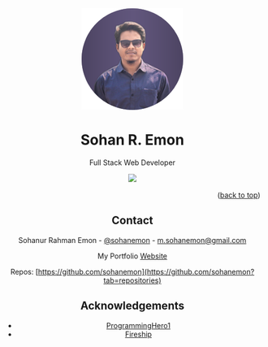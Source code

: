 <div id="top"><div>
<div align="center">

  <img src="images/me.png" alt="logo" width="200" height="auto" />
  <h1>Sohan R. Emon</h1>
  
  <p>Full Stack Web Developer
    
  </p>
  
  
<!-- Badges -->
<p>
<a href="https://twitter.com/sohanemon">
<img src="https://img.shields.io/twitter/follow/sohanemon?style=social">
</a>

<p align="right">(<a href="#top">back to top</a>)</p>
<!-- Contact -->

## Contact

Sohanur Rahman Emon - [@sohanemon](https://twitter.com/sohanemon) - m.sohanemon@gmail.com
  
  
My Portfolio [Website](https://sohanemon.netlify.app)

  Repos: [https://github.com/sohanemon](https://github.com/sohanemon?tab=repositories)

<!-- Acknowledgments -->

## Acknowledgements



- [ProgrammingHero1](https://programming-hero.com)
- [Fireship](https://fireship.io)
